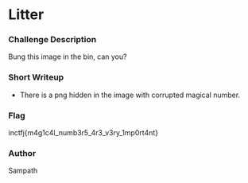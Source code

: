 # Litter

### Challenge Description

Bung this image in the bin, can you?

### Short Writeup

- There is a png hidden in the image with corrupted magical number.

### Flag

inctfj{m4g1c4l_numb3r5_4r3_v3ry_1mp0rt4nt}

### Author

Sampath

